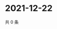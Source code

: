 # 2021-12-22

共 0 条

<!-- BEGIN WEIBO -->
<!-- 最后更新时间 Wed Dec 22 2021 13:10:07 GMT+0800 (China Standard Time) -->

<!-- END WEIBO -->
